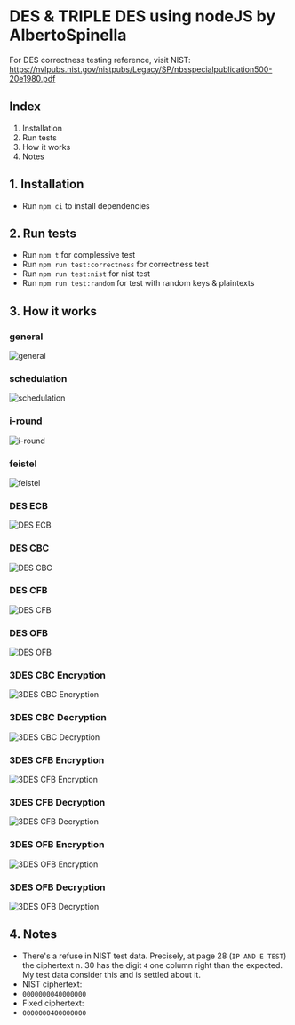 # DES & TRIPLE DES using nodeJS by AlbertoSpinella

For DES correctness testing reference, visit NIST: https://nvlpubs.nist.gov/nistpubs/Legacy/SP/nbsspecialpublication500-20e1980.pdf

## Index

1. Installation
2. Run tests
3. How it works
4. Notes

## 1. Installation
 - Run `npm ci` to install dependencies

## 2. Run tests
 - Run `npm t` for complessive test
 - Run `npm run test:correctness` for correctness test
 - Run `npm run test:nist` for nist test
 - Run `npm run test:random` for test with random keys & plaintexts

## 3. How it works
### general
![general](https://github.com/AlbertoSpinella/des-3des-js/blob/master/img/general.png)
### schedulation
![schedulation](https://github.com/AlbertoSpinella/des-3des-js/blob/master/img/schedulation.png)
### i-round
![i-round](https://github.com/AlbertoSpinella/des-3des-js/blob/master/img/round.png)
### feistel
![feistel](https://github.com/AlbertoSpinella/des-3des-js/blob/master/img/feistel.png)
### DES ECB
![DES ECB](https://github.com/AlbertoSpinella/des-3des-js/blob/master/img/desecb.png)
### DES CBC
![DES CBC](https://github.com/AlbertoSpinella/des-3des-js/blob/master/img/descbc.png)
### DES CFB
![DES CFB](https://github.com/AlbertoSpinella/des-3des-js/blob/master/img/descfb.png)
### DES OFB
![DES OFB](https://github.com/AlbertoSpinella/des-3des-js/blob/master/img/desofb.png)
### 3DES CBC Encryption
![3DES CBC Encryption](https://github.com/AlbertoSpinella/des-3des-js/blob/master/img/3cbc-e.png)
### 3DES CBC Decryption
![3DES CBC Decryption](https://github.com/AlbertoSpinella/des-3des-js/blob/master/img/3cbc-d.png)
### 3DES CFB Encryption
![3DES CFB Encryption](https://github.com/AlbertoSpinella/des-3des-js/blob/master/img/3cfb-e.png)
### 3DES CFB Decryption
![3DES CFB Decryption](https://github.com/AlbertoSpinella/des-3des-js/blob/master/img/3cfb-d.png)
### 3DES OFB Encryption
![3DES OFB Encryption](https://github.com/AlbertoSpinella/des-3des-js/blob/master/img/3ofb-e.png)
### 3DES OFB Decryption
![3DES OFB Decryption](https://github.com/AlbertoSpinella/des-3des-js/blob/master/img/3ofb-d.png)
## 4. Notes
 - There's a refuse in NIST test data. Precisely, at page 28 (`IP AND E TEST`) the ciphertext n. 30 has the digit `4` one column right than the expected. My test data consider this and is settled about it.
 - NIST ciphertext:
 - `0000000040000000`
 - Fixed ciphertext:
 - `0000000400000000`